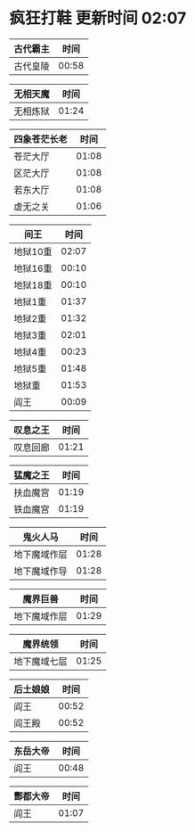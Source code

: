 # 疯狂打鞋 更新时间 02:07

| 古代霸主   | 时间    |
|--------|-------|
| 古代皇陵 | 00:58 |

| 无相天魔   | 时间    |
|--------|-------|
| 无相炼狱 | 01:24 |

| 四象苍茫长老   | 时间    |
|--------|-------|
| 苍茫大厅 | 01:08 |
| 区茫大厅 | 01:08 |
| 若东大厅 | 01:08 |
| 虚无之关 | 01:06 |

| 间王   | 时间    |
|--------|-------|
| 地狱10重 | 02:07 |
| 地狱16重 | 00:10 |
| 地狱18重 | 00:10 |
| 地狱1重 | 01:37 |
| 地狱2重 | 01:32 |
| 地狱3重 | 02:01 |
| 地狱4重 | 00:23 |
| 地狱5重 | 01:48 |
| 地狱重 | 01:53 |
| 阎王 | 00:09 |

| 叹息之王   | 时间    |
|--------|-------|
| 叹息回廊 | 01:21 |

| 猛魔之王   | 时间    |
|--------|-------|
| 扶血魔宫 | 01:19 |
| 铁血魔宫 | 01:19 |

| 鬼火人马   | 时间    |
|--------|-------|
| 地下魔域作层 | 01:28 |
| 地下魔域作导 | 01:28 |

| 魔界巨兽   | 时间    |
|--------|-------|
| 地下魔域作层 | 01:29 |

| 魔界统领   | 时间    |
|--------|-------|
| 地下魔域七层 | 01:25 |

| 后土娘娘   | 时间    |
|--------|-------|
| 阎王 | 00:52 |
| 阎王殿 | 00:52 |

| 东岳大帝   | 时间    |
|--------|-------|
| 阎王 | 00:48 |

| 酆都大帝   | 时间    |
|--------|-------|
| 阎王 | 01:07 |